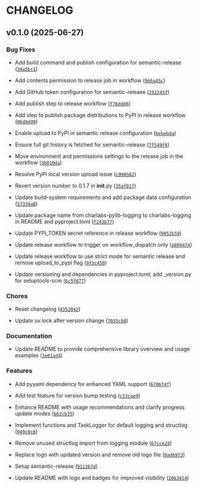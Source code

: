 # CHANGELOG


## v0.1.0 (2025-06-27)

### Bug Fixes

- Add build command and publish configuration for semantic-release
  ([`34a5bc1`](https://github.com/charlabsdev/pylib_logging/commit/34a5bc1b3bf2bc2dccd15d30b66151c5cd95cb63))

- Add contents permission to release job in workflow
  ([`966a45c`](https://github.com/charlabsdev/pylib_logging/commit/966a45c996688253a68fb323853a6587b9a35aad))

- Add GitHub token configuration for semantic-release
  ([`2922457`](https://github.com/charlabsdev/pylib_logging/commit/292245788caa3e646a68f5ebdaf2ca1765a49a99))

- Add publish step to release workflow
  ([`f76dd80`](https://github.com/charlabsdev/pylib_logging/commit/f76dd80eb0aea4a005d2ef893433aaf1dae16acd))

- Add step to publish package distributions to PyPI in release workflow
  ([`06d8d99`](https://github.com/charlabsdev/pylib_logging/commit/06d8d9980d70a9ef4bfd6ac7149c2730156922ac))

- Enable upload to PyPI in semantic release configuration
  ([`bebebda`](https://github.com/charlabsdev/pylib_logging/commit/bebebda48e73333bee22a9e797483acd1acc3a69))

- Ensure full git history is fetched for semantic-release
  ([`7f549f0`](https://github.com/charlabsdev/pylib_logging/commit/7f549f001cecf36c5ddfc8ca44a91df8e1df6752))

- Move environment and permissions settings to the release job in the workflow
  ([`3b010da`](https://github.com/charlabsdev/pylib_logging/commit/3b010da40ca13eef35617cf5c8c87b00dafda082))

- Resolve PyPI local version upload issue
  ([`c990582`](https://github.com/charlabsdev/pylib_logging/commit/c9905824e4753eb18ea8dbbc06bd4efb56f2585e))

- Revert version number to 0.1.7 in __init__.py
  ([`35af81f`](https://github.com/charlabsdev/pylib_logging/commit/35af81fccd5bea173d677552db567c8a3a15e1dc))

- Update build-system requirements and add package data configuration
  ([`57334a8`](https://github.com/charlabsdev/pylib_logging/commit/57334a8f41f051ec2e604ae5e80179d6f19ffea6))

- Update package name from charlabs-pylib-logging to charlabs-logging in README and pyproject.toml
  ([`f243b77`](https://github.com/charlabsdev/pylib_logging/commit/f243b77e0404e7e552c79b473dc048ff252898a5))

- Update PYPI_TOKEN secret reference in release workflow
  ([`9952b59`](https://github.com/charlabsdev/pylib_logging/commit/9952b595f8c1c3ebdd259f96c34ca9f3f2123d5f))

- Update release workflow to trigger on workflow_dispatch only
  ([`e809474`](https://github.com/charlabsdev/pylib_logging/commit/e8094743538499edf2af6d7bf0cfab9c0a5ed5e0))

- Update release workflow to use strict mode for semantic release and remove upload_to_pypi flag
  ([`9f3c450`](https://github.com/charlabsdev/pylib_logging/commit/9f3c4504a299b29df7a1d3904baf4962bfdaf29a))

- Update versioning and dependencies in pyproject.toml; add _version.py for setuptools-scm
  ([`6c5f677`](https://github.com/charlabsdev/pylib_logging/commit/6c5f677963292dfea6ac3ff23b40c86e865e181c))

### Chores

- Reset changelog
  ([`4352042`](https://github.com/charlabsdev/pylib_logging/commit/4352042d2d16d788644885e929217c936f656d69))

- Update uv.lock after version change
  ([`7035cb8`](https://github.com/charlabsdev/pylib_logging/commit/7035cb8e4a1ddbcfb3e50031dfffcb339b8d7eea))

### Documentation

- Update README to provide comprehensive library overview and usage examples
  ([`3e01ad4`](https://github.com/charlabsdev/pylib_logging/commit/3e01ad4663da5c89910dba95f67c6846dcbd272f))

### Features

- Add pyyaml dependency for enhanced YAML support
  ([`6706f4f`](https://github.com/charlabsdev/pylib_logging/commit/6706f4f1ef7842c06f3ff84d34a4ebfb7b4144b8))

- Add test feature for version bump testing
  ([`c53cae9`](https://github.com/charlabsdev/pylib_logging/commit/c53cae9da3b413f335d6495e039055155f6c70cd))

- Enhance README with usage recommendations and clarify progress update modes
  ([`b62cb35`](https://github.com/charlabsdev/pylib_logging/commit/b62cb35e6fb4d23332392ff1fa7a03137d95a6cf))

- Implement functions and TaskLogger for default logging and structlog
  ([`049c0c6`](https://github.com/charlabsdev/pylib_logging/commit/049c0c63130bfc64535ef2f26d2193c2df2621d3))

- Remove unused structlog import from logging module
  ([`67cce24`](https://github.com/charlabsdev/pylib_logging/commit/67cce24bf4a0961ed8284cdd6cf69e60f386f2b3))

- Replace logo with updated version and remove old logo file
  ([`0ad69f3`](https://github.com/charlabsdev/pylib_logging/commit/0ad69f351a51e30913a14e6287ae6702fe52006c))

- Setup semantic-release
  ([`9113b7d`](https://github.com/charlabsdev/pylib_logging/commit/9113b7d89a915678c5e403b768ba936e41fe62b2))

- Update README with logo and badges for improved visibility
  ([`2063414`](https://github.com/charlabsdev/pylib_logging/commit/20634144509d0d9d2b2cd2f63d0a2feecdcba37a))

